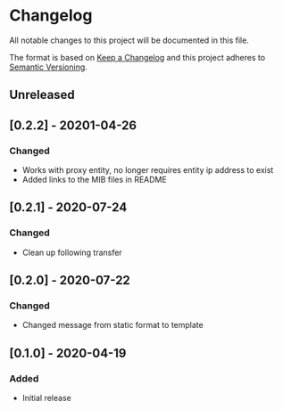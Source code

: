 # Changelog
All notable changes to this project will be documented in this file.

The format is based on [Keep a Changelog](http://keepachangelog.com/en/1.0.0/)
and this project adheres to [Semantic
Versioning](http://semver.org/spec/v2.0.0.html).

## Unreleased

## [0.2.2] - 20201-04-26

### Changed
- Works with proxy entity, no longer requires entity ip address to exist
- Added links to the MIB files in README

## [0.2.1] - 2020-07-24

### Changed
- Clean up following transfer

## [0.2.0] - 2020-07-22

### Changed
- Changed message from static format to template

## [0.1.0] - 2020-04-19

### Added
- Initial release
